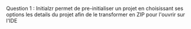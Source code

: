 Question 1 : Initialzr permet de pre-initialiser un projet en choisissant ses options les details du projet afin de le transformer en ZIP pour l'ouvrir sur l'IDE
